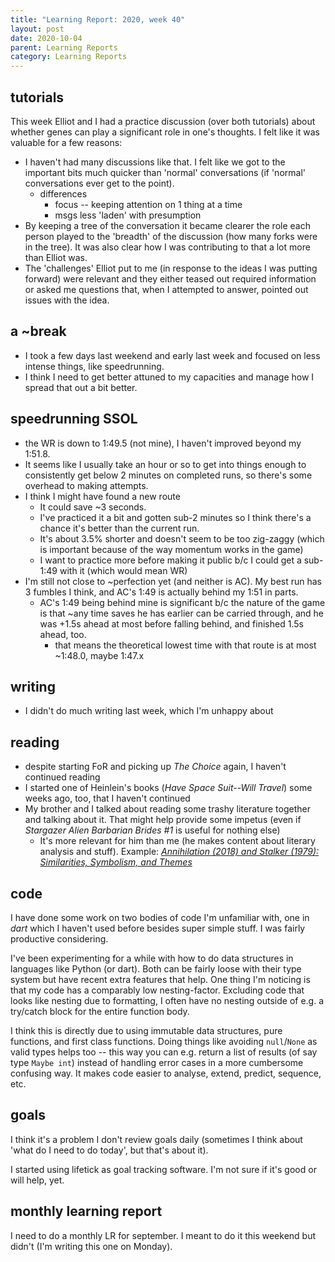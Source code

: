 ```yaml
---
title: "Learning Report: 2020, week 40"
layout: post
date: 2020-10-04
parent: Learning Reports
category: Learning Reports
---
```


## tutorials

This week Elliot and I had a practice discussion (over both tutorials) about whether genes can play a significant role in one's thoughts. I felt like it was valuable for a few reasons:

- I haven't had many discussions like that. I felt like we got to the important bits much quicker than 'normal' conversations (if 'normal' conversations ever get to the point).
  - differences
    - focus -- keeping attention on 1 thing at a time
    - msgs less 'laden' with presumption
- By keeping a tree of the conversation it became clearer the role each person played to the 'breadth' of the discussion (how many forks were in the tree). It was also clear how I was contributing to that a lot more than Elliot was.
- The 'challenges' Elliot put to me (in response to the ideas I was putting forward) were relevant and they either teased out required information or asked me questions that, when I attempted to answer, pointed out issues with the idea.

## a ~break

- I took a few days last weekend and early last week and focused on less intense things, like speedrunning.
- I think I need to get better attuned to my capacities and manage how I spread that out a bit better.

## speedrunning SSOL

- the WR is down to 1:49.5 (not mine), I haven't improved beyond my 1:51.8.
- It seems like I usually take an hour or so to get into things enough to consistently get below 2 minutes on completed runs, so there's some overhead to making attempts.
- I think I might have found a new route
  - It could save ~3 seconds.
  - I've practiced it a bit and gotten sub-2 minutes so I think there's a chance it's better than the current run.
  - It's about 3.5% shorter and doesn't seem to be too zig-zaggy (which is important because of the way momentum works in the game)
  - I want to practice more before making it public b/c I could get a sub-1:49 with it (which would mean WR)
- I'm still not close to ~perfection yet (and neither is AC). My best run has 3 fumbles I think, and AC's 1:49 is actually behind my 1:51 in parts.
  - AC's 1:49 being behind mine is significant b/c the nature of the game is that ~any time saves he has earlier can be carried through, and he was +1.5s ahead at most before falling behind, and finished 1.5s ahead, too.
    - that means the theoretical lowest time with that route is at most ~1:48.0, maybe 1:47.x

## writing

- I didn't do much writing last week, which I'm unhappy about

## reading

- despite starting FoR and picking up *The Choice* again, I haven't continued reading
- I started one of Heinlein's books (*Have Space Suit--Will Travel*) some weeks ago, too, that I haven't continued
- My brother and I talked about reading some trashy literature together and talking about it. That might help provide some impetus (even if *Stargazer Alien Barbarian Brides #1* is useful for nothing else)
  - It's more relevant for him than me (he makes content about literary analysis and stuff). Example: *[Annihilation (2018) and Stalker (1979): Similarities, Symbolism, and Themes](https://www.youtube.com/watch?v=7eTG4Mw1dNU)*

## code

I have done some work on two bodies of code I'm unfamiliar with, one in *dart* which I haven't used before besides super simple stuff. I was fairly productive considering.

I've been experimenting for a while with how to do data structures in languages like Python (or dart). Both can be fairly loose with their type system but have recent extra features that help. One thing I'm noticing is that my code has a comparably low nesting-factor. Excluding code that looks like nesting due to formatting, I often have no nesting outside of e.g. a try/catch block for the entire function body.

I think this is directly due to using immutable data structures, pure functions, and first class functions. Doing things like avoiding `null`/`None` as valid types helps too -- this way you can e.g. return a list of results (of say type `Maybe int`) instead of handling error cases in a more cumbersome confusing way. It makes code easier to analyse, extend, predict, sequence, etc.

## goals

I think it's a problem I don't review goals daily (sometimes I think about 'what do I need to do today', but that's about it).

I started using lifetick as goal tracking software. I'm not sure if it's good or will help, yet.

## monthly learning report

I need to do a monthly LR for september. I meant to do it this weekend but didn't (I'm writing this one on Monday).
